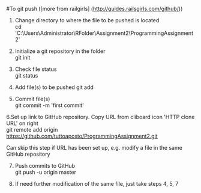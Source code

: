 #To git push ([more from railgirls] (http://guides.railsgirls.com/github/))

1. Change directory to where the file to be pushed is located	
cd 'C:\Users\Administrator\RFolder\Assignment2\ProgrammingAssignment2'

2. Initialize a git repository in the folder	
git init

3. Check file status	
git status

4. Add file(s) to be pushed	
git add <yourfiles>

5. Commit file(s)	
git commit -m 'first commit'

6.Set up link to GitHub repository. Copy URL from cliboard icon 'HTTP clone URL' on right	
git remote add origin https://github.com/tuttoaposto/ProgrammingAssignment2.git

Can skip this step if URL has been set up, e.g. modify a file in the same GitHub repository	

7. Push commits to GitHub	
git push -u origin master

8. If need further modification of the same file, just take steps 4, 5, 7	